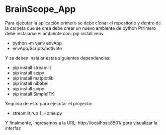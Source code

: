 
# BrainScope_App


Para ejecutar la aplicación primero se debe clonar el repositorio y dentro de la carpeta que se crea debe crear un nuevo ambiente de python
Prrimero debe instalarse el ambiente con: pip install venv

<ul>
<li>python -m venv envApp</li>
<li>envApp/Scripts/activate</li>
</ul>

Y se deben instalar estas siguientes dependencias:

<ul>
<li>pip install streamlit</li>
<li>pip install scipy</li>
<li>pip install matplotlib</li>
<li>pip install nibabel</li>
<li>pip install scipy</li>
<li>pip install SimpleITK</li>
</ul>

Seguido de esto para ejecutar el proyecto: 

<ul>
<li>streamlit run 1_Home.py</li>
</ul>

Y finalmente, ingresamos a la URL: http://localhost:8501/ para visualizar la interfaz
